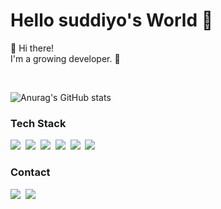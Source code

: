 
<div>
<h1>Hello suddiyo's World 🖤</h1>

👋 Hi there!
<br> I'm a growing developer. 🌱

<br>

![Anurag's GitHub stats](https://github-readme-stats-sigma-five.vercel.app/api?username=suddiyo&count_private=true&show_icons=true&theme=graywhite&hide_title=true&layout=compact) 
</p>
<h3>Tech Stack</h3>
<p>
    <img src="https://img.shields.io/badge/Spring-6DB33F?style=for-the-badge&logo=spring&logoColor=white"/></a>&nbsp;
    <img src="https://img.shields.io/badge/Java-007396?style=for-the-badge&logo=Java&logoColor=white"/></a>&nbsp;
    <img src="https://img.shields.io/badge/C++-00599C?style=for-the-badge&logo=C%2B%2B&logoColor=white"/></a>&nbsp;
    <img src="https://img.shields.io/badge/Python-3766AB?style=for-the-badge&logo=Python&logoColor=white"/></a>&nbsp;
    <img src="https://img.shields.io/badge/Swift-F05138?style=for-the-badge&logo=swift&logoColor=white"/></a>&nbsp;
    <img src="https://img.shields.io/badge/Kotlin-7F52FF?style=for-the-badge&logo=kotlin&logoColor=white"/></a>&nbsp;

</p>
<h3>Contact</h3>
<p>
  <a href="https://suddiyo.tistory.com/"><img src="https://img.shields.io/badge/Tech%20Blog-262626?style=flat-square&logo=D-Wave Systems&logoColor=white&link=https://suddiyo.tistory.com"/></a>&nbsp
  <a href="mailto:suddiyo@naver.com"><img src="https://img.shields.io/badge/mail-2DB400?style=flat-square&logo=Gmail&logoColor=white&link=mailto:suddiyo@naver.com"/></a>
</p>

</div>
